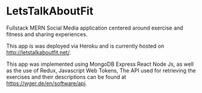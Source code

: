 # LetsTalkAboutFit
Fullstack MERN Social Media application centered around exercise and fitness and sharing experiences. 

This app is was deployed via Heroku and is currently hosted on http://letstalkaboutfit.net/.

This app was implemented using MongoDB Express React Node Js, as well as the use of Redux, Javascript Web Tokens, The
API used for retrieving the exercises and their descriptions can be found at https://wger.de/en/software/api.
